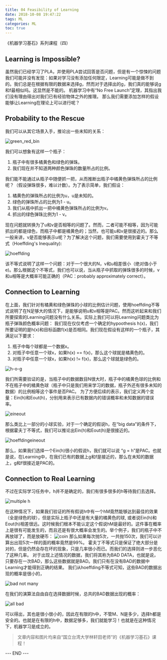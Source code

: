 ```yaml
---
title: 04 Feasibility of Learning
date: 2018-10-08 19:47:22
tags: ML
categories: ML
toc: true
---
```

 
《机器学习基石》系列课程（四）

<!-- more -->

## Learning is Impossible?
虽然我们已经学习了PLA，并使用PLA尝试回答是否问题，但是有一个惊悚的问题我们可能并没有发现：如果对学习没有添加任何限定，Learning可能是做不到的。我们总是在根据有限的数据来选择g，然而对于选择出的g，我们真的能够说g和f最相似吗。这显然是不能的。
机器学习中有“No Free Launch”定理，其指出我们没有理由得出对我们已有经验物体之外的推理。
那么我们需要添加怎样的假设能够让Learning在理论上可以进行呢？

## Probability to the Rescue
我们可以从其它场景入手，推论出一些未知的关系：

 ![green_red_bin](1.png) 

我们可以想象有这样一个瓶子：
1. 瓶子中有很多橘黄色和绿色的弹珠。
2. 我们现在并不知道两种颜色弹珠的数量所占的比例。

我们能不能通过从瓶子中随便抓一把，从而推断出瓶子中橘黄色弹珠所占的比例呢？（假设弹珠很多，难以计数）。为了表示简单，我们假设：

1. 橘黄色的弹珠所占的比例为u，u是未知的。
2. 绿色的弹珠所占的比例为1 - u。
3. 我们从瓶中抓出一把中橘黄色弹珠所占的比例为v。
4. 抓出的绿色弹珠比例为1 - v。

现在问题就转换为了u和v是否相等的问题了。然而，二者可能不相等，因为可能抓出的都是绿色，而瓶子中都是橘黄色的；当然，也可能u和v是很接近的。那么一般来讲，v是否能够表示u呢？为了解决这个问题，我们需要使用到霍夫丁不等式（Hoeffding's Inequality):

 ![hoeffding](2.png) 

该不等式说明了这样一个问题：对于一个很大的N，v和u相差很小（绝对值小于e)。那么根据这个不等式，我们也可以说，当从瓶子中抓取的弹珠很多的时候，v和u相等是大概率可能正确的（PAC：probably approximately correct）。

## Connection to Learning
在上面，我们针对有橘黄和绿色弹珠的小球的比例估计问题，使用hoeffding不等式说明了在N足够大的情况下，是能够说明u和v相等是PAC。然而这听起来和我们所要探索的Learning问题没有什么关系。实际上我们可以将Learning问题类比为瓶子弹珠颜色概率问题：
我们现在仅仅考虑一个确定的hypoothesis h(x)，我们所要证明的是h(x)和目标函数f(x)是否相同。我们现在假设有这样的一个瓶子，其满足以下要求：

1. 瓶子中每个球都是一个数据x。
2. 对瓶子中任意一个球x，如果h(x) == f(x)，那么这个球就是橘黄色的。
3. 对瓶子中任意一个球x，如果h(x) != f(x)，那么这个球就是绿色的。

 ![h-o-g](3.png) 

我们所需要验证的是，当瓶子中的数据数目N很大时，瓶子中的橘黄色球的比例和不在瓶子中的橘黄色球（瓶子中只是我们用来学习的数据，瓶子外还有很多未知的数据）的比例相等这个事件是否PAC。
为了方便后续的表示，我们定义两个变量：Ein(h)和Eout(h)，分别用来表示已有数据内的错误概率和未知数据的错误率。

 ![eineout](4.png) 

那么类比上一部分的小球实验，对于一个确定的假说h，在“big data”的条件下，根据霍夫丁不等式，我们可以推论出Ein(h)和Eout(h)是很接近的。

 ![hoeffdingeineout](5.png) 

那么，如果我们选择一个Ein(h)很小的假说h，我们就可以说 “g = h”是PAC。也就是说，在Learning中，在我们已有的数据上g和f是接近的，那么在未知的数据上，g和f很接近是PAC的。

## Connection to Real Learning
不过在实际学习任务中，h并不是确定的，我们有很多很多的h等待我们去选择。

 ![multiple h](6.png) 

在这种情况下，如果我们验证的所有假说h中有一个hM竟然能够达到最佳的效果（全是绿色的球），但是实际上瓶子中还是有大量的橘黄色的球, 或者说Ein(h)和Eout(h)相差很远。这时候我们根本不能认定这个假说hM是最好的。这件事在概率上是很有可能发生的，而且还是有很大概率会发生的。举个例子，我们的瓶子中不再放球了，而是放硬币：
 ![coin](7.png) 
那么如果每次抛5次，一共抛150次，我们可以计算出出现5次一样的面的概率竟然是99%。
霍夫丁不等式只是保证了绝大部分是对的，但是仍然会存在坏的现象，只是几率很小而已。而我们的选择则进一步恶化了这种几率。
对于出现上述情况的数据，我们将其称为BAD DATA，也就是说，只要存在一次BAD，那么这些数据就是BAD。我们只有在没有BAD的数据中Learning才能得到正确的结果。
我们从hoeffding不等式可知，这些BAD的数据出现的概率是很小的，

 ![bad not many](8.png) 

在我们的演算法自由自在选择数据时候，总共的BAD数据出现的概率：

 ![all bad](9.png) 

可以得出，其也是很小很小的，因此在有限的h中，不管M、N是多少，选择h都是安全的。也就是在有限的h中，数据足够多，我们就能学习！也就是在这种情况下，机器学习是成立的。

> 文章内容和图片均来自“国立台湾大学林轩田老师”的《机器学习基石》课程！

--- END --- 